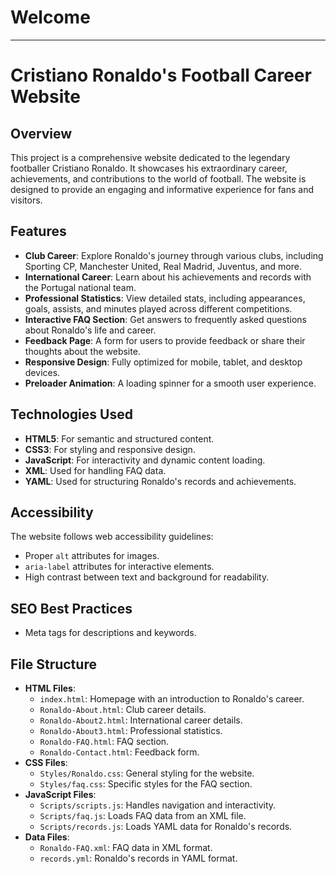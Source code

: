 # Welcome
---

# Cristiano Ronaldo's Football Career Website

## Overview
This project is a comprehensive website dedicated to the legendary footballer Cristiano Ronaldo. It showcases his extraordinary career, achievements, and contributions to the world of football. The website is designed to provide an engaging and informative experience for fans and visitors.

## Features
- **Club Career**: Explore Ronaldo's journey through various clubs, including Sporting CP, Manchester United, Real Madrid, Juventus, and more.
- **International Career**: Learn about his achievements and records with the Portugal national team.
- **Professional Statistics**: View detailed stats, including appearances, goals, assists, and minutes played across different competitions.
- **Interactive FAQ Section**: Get answers to frequently asked questions about Ronaldo's life and career.
- **Feedback Page**: A form for users to provide feedback or share their thoughts about the website.
- **Responsive Design**: Fully optimized for mobile, tablet, and desktop devices.
- **Preloader Animation**: A loading spinner for a smooth user experience.

## Technologies Used
- **HTML5**: For semantic and structured content.
- **CSS3**: For styling and responsive design.
- **JavaScript**: For interactivity and dynamic content loading.
- **XML**: Used for handling FAQ data.
- **YAML**: Used for structuring Ronaldo's records and achievements.

## Accessibility
The website follows web accessibility guidelines:
- Proper `alt` attributes for images.
- `aria-label` attributes for interactive elements.
- High contrast between text and background for readability.

## SEO Best Practices
- Meta tags for descriptions and keywords.

## File Structure
- **HTML Files**: 
  - `index.html`: Homepage with an introduction to Ronaldo's career.
  - `Ronaldo-About.html`: Club career details.
  - `Ronaldo-About2.html`: International career details.
  - `Ronaldo-About3.html`: Professional statistics.
  - `Ronaldo-FAQ.html`: FAQ section.
  - `Ronaldo-Contact.html`: Feedback form.
- **CSS Files**:
  - `Styles/Ronaldo.css`: General styling for the website.
  - `Styles/faq.css`: Specific styles for the FAQ section.
- **JavaScript Files**:
  - `Scripts/scripts.js`: Handles navigation and interactivity.
  - `Scripts/faq.js`: Loads FAQ data from an XML file.
  - `Scripts/records.js`: Loads YAML data for Ronaldo's records.
- **Data Files**:
  - `Ronaldo-FAQ.xml`: FAQ data in XML format.
  - `records.yml`: Ronaldo's records in YAML format.

